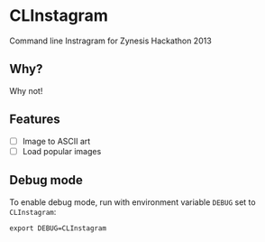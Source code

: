 CLInstagram
=====

Command line Instragram
for Zynesis Hackathon 2013

Why?
---
Why not!

Features
--
- [ ] Image to ASCII art
- [ ] Load popular images

Debug mode
-----
To enable debug mode, run with environment variable `DEBUG` set to `CLInstagram`:

```
export DEBUG=CLInstagram
```
